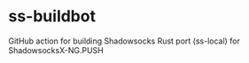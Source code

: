 # ss-buildbot

GitHub action for building Shadowsocks Rust port (ss-local) for ShadowsocksX-NG.PUSH

